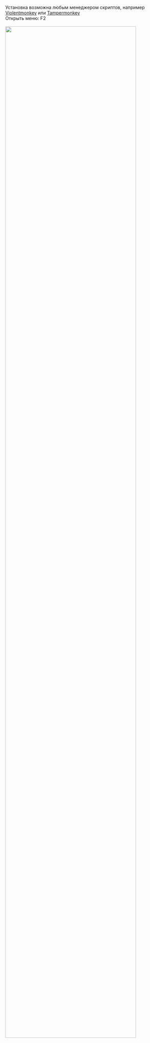 Установка возможна любым менеджером скриптов, например [Violentmonkey](https://violentmonkey.github.io/get-it/) или [Tampermonkey](https://www.tampermonkey.net/)</br>
Открыть меню: F2</br></br>
<image src="https://i.imgur.com/SqO2vu2.jpg" style="width: 90%"/>
